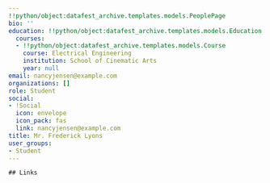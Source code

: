 ```yaml
---
!!python/object:datafest_archive.templates.models.PeoplePage
bio: ''
education: !!python/object:datafest_archive.templates.models.Education
  courses:
  - !!python/object:datafest_archive.templates.models.Course
    course: Electrical Engineering
    institution: School of Cinematic Arts
    year: null
email: nancyjensen@example.com
organizations: []
role: Student
social:
- !Social
  icon: envelope
  icon_pack: fas
  link: nancyjensen@example.com
title: Mr. Frederick Lyons
user_groups:
- Student
---
```


    ## Links
    